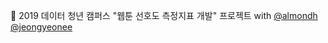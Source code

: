 :medal_sports: 2019 데이터 청년 캠퍼스 "웹툰 선호도 측정지표 개발" 프로젝트 with [@almondh](https://github.com/almondh) [@jeongyeonee](https://github.com/jeongyeonee)
